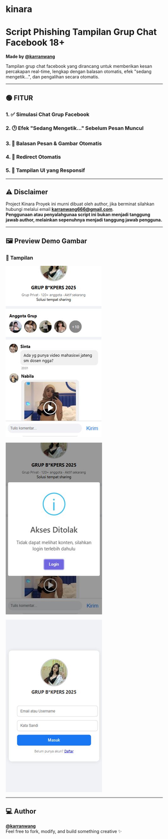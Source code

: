 # kinara

# Script Phishing Tampilan Grup Chat Facebook 18+ 
**Made by [@karranwang](https://github.com/karranwang)**  

Tampilan grup chat facebook yang dirancang untuk memberikan kesan percakapan real-time, lengkap dengan balasan otomatis, efek "sedang mengetik...", dan pengalihan secara otomatis.  

---

## 🟢 FITUR

### 1. ✅ Simulasi Chat Grup Facebook

### 2. 🕒 Efek "Sedang Mengetik..." Sebelum Pesan Muncul

### 3. 🧠 Balasan Pesan & Gambar Otomatis

### 4. 🔄 Redirect Otomatis

### 5. 🎨 Tampilan UI yang Responsif

---

## ⚠️ Disclaimer
Project Kinara
Proyek ini murni dibuat oleh author, jika berminat silahkan hubungi melalui email **karranwang666@gmail.com**.  
**Penggunaan atau penyalahgunaa script ini bukan menjadi tanggung jawab author, melainkan sepenuhnya menjadi tanggung jawab pengguna.**  

---

## 🖼️ Preview Demo Gambar

### 📌 Tampilan 
![Preview 1](images1.JPG)

![Preview 2](images2.JPG)

![Preview 3](images3.JPG)

---

## 💻 Author
**[@karranwang](https://github.com/karranwang)**  
Feel free to fork, modify, and build something creative ✨
